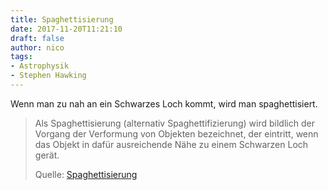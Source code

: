 ```yaml
---
title: Spaghettisierung
date: 2017-11-20T11:21:10
draft: false
author: nico
tags:
- Astrophysik
- Stephen Hawking
---
```


Wenn man zu nah an ein Schwarzes Loch kommt, wird man spaghettisiert.

> Als Spaghettisierung (alternativ Spaghettifizierung) wird bildlich der Vorgang
> der Verformung von Objekten bezeichnet, der eintritt, wenn das Objekt in dafür
> ausreichende Nähe zu einem Schwarzen Loch gerät.
>
> Quelle: [Spaghettisierung](https://de.wikipedia.org/wiki/Spaghettisierung)
